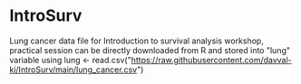# IntroSurv
Lung cancer data file for Introduction to survival analysis workshop, practical session
can be directly downloaded from R and stored into "lung" variable using
lung <- read.csv("https://raw.githubusercontent.com/davval-ki/IntroSurv/main/lung_cancer.csv")
